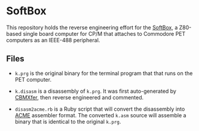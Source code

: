 # SoftBox

This repository holds the reverse engineering effort for the
[SoftBox](http://mikenaberezny.com/hardware/pet-cbm/sse-softbox-z80-computer/),
a Z80-based single board computer for CP/M that attaches to
Commodore PET computers as an IEEE-488 peripheral.

## Files

 - `k.prg` is the original binary for the terminal program that
   that runs on the PET computer.

 - `k.disasm` is a disassembly of `k.prg`.  It was first auto-generated by
   [CBMXfer](http://www.6502.org/users/sjgray/software/cbmxfer/cbmxfer.html),
   then reverse engineered and commented.

 - `disasm2acme.rb` is a Ruby script that will convert the disassembly
   into [ACME](http://www.esw-heim.tu-clausthal.de/~marco/smorbrod/acme/)
   assembler format.  The converted `k.asm` source will assemble a binary
   that is identical to the original `k.prg`.
